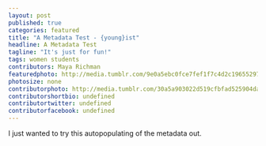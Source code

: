 ```yaml
---
layout: post
published: true
categories: featured
title: "A Metadata Test - {young}ist"
headline: A Metadata Test
tagline: "It's just for fun!"
tags: women students
contributors: Maya Richman
featuredphoto: http://media.tumblr.com/9e0a5ebc0fce7fef1f7c4d2c19655297/tumblr_inline_mvhw7xDuZM1rkj9dw.jpg
photosize: none
contributorphoto: http://media.tumblr.com/30a5a903022d519cfbfad525904da6dd/tumblr_inline_mocar7RARS1rkj9dw.jpg
contributorshortbio: undefined
contributortwitter: undefined
contributorfacebook: undefined
---
```


I just wanted to try this autopopulating of the metadata out.
